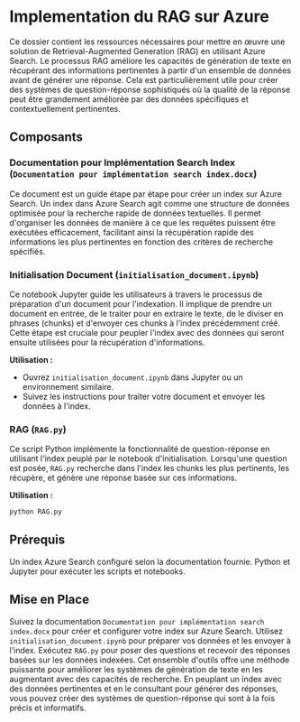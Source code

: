 # Implementation du RAG sur Azure

Ce dossier contient les ressources nécessaires pour mettre en œuvre une solution de Retrieval-Augmented Generation (RAG) en utilisant Azure Search. Le processus RAG améliore les capacités de génération de texte en récupérant des informations pertinentes à partir d'un ensemble de données avant de générer une réponse. Cela est particulièrement utile pour créer des systèmes de question-réponse sophistiqués où la qualité de la réponse peut être grandement améliorée par des données spécifiques et contextuellement pertinentes.

## Composants

### Documentation pour Implémentation Search Index (`Documentation pour implémentation search index.docx`)

Ce document est un guide étape par étape pour créer un index sur Azure Search. Un index dans Azure Search agit comme une structure de données optimisée pour la recherche rapide de données textuelles. Il permet d'organiser les données de manière à ce que les requêtes puissent être exécutées efficacement, facilitant ainsi la récupération rapide des informations les plus pertinentes en fonction des critères de recherche spécifiés.

### Initialisation Document (`initialisation_document.ipynb`)

Ce notebook Jupyter guide les utilisateurs à travers le processus de préparation d'un document pour l'indexation. Il implique de prendre un document en entrée, de le traiter pour en extraire le texte, de le diviser en phrases (chunks) et d'envoyer ces chunks à l'index précédemment créé. Cette étape est cruciale pour peupler l'index avec des données qui seront ensuite utilisées pour la récupération d'informations.

**Utilisation :**

- Ouvrez `initialisation_document.ipynb` dans Jupyter ou un environnement similaire.
- Suivez les instructions pour traiter votre document et envoyer les données à l'index.

### RAG (`RAG.py`)

Ce script Python implémente la fonctionnalité de question-réponse en utilisant l'index peuplé par le notebook d'initialisation. Lorsqu'une question est posée, `RAG.py` recherche dans l'index les chunks les plus pertinents, les récupère, et génère une réponse basée sur ces informations.

**Utilisation :**

```bash
python RAG.py
```

## Prérequis
Un index Azure Search configuré selon la documentation fournie.
Python et Jupyter pour exécuter les scripts et notebooks.
## Mise en Place
Suivez la documentation `Documentation pour implémentation search index.docx` pour créer et configurer votre index sur Azure Search.
Utilisez `initialisation_document.ipynb` pour préparer vos données et les envoyer à l'index.
Exécutez `RAG.py` pour poser des questions et recevoir des réponses basées sur les données indexées.
Cet ensemble d'outils offre une méthode puissante pour améliorer les systèmes de génération de texte en les augmentant avec des capacités de recherche. En peuplant un index avec des données pertinentes et en le consultant pour générer des réponses, vous pouvez créer des systèmes de question-réponse qui sont à la fois précis et informatifs.
